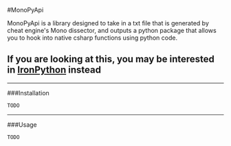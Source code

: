 
#MonoPyApi

MonoPyApi is a library designed to take in a txt file that is generated by cheat engine's Mono dissector, and outputs a python package that allows you to hook into native csharp functions using python code.

## If you are looking at this, you may be interested in [IronPython](https://ironpython.net/) instead

-------------------

###Installation

    TODO

-------------------

###Usage

    TODO


